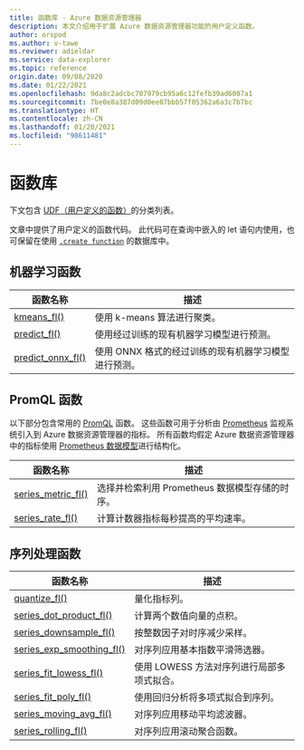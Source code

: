 ```yaml
---
title: 函数库 - Azure 数据资源管理器
description: 本文介绍用于扩展 Azure 数据资源管理器功能的用户定义函数。
author: orspod
ms.author: v-tawe
ms.reviewer: adieldar
ms.service: data-explorer
ms.topic: reference
origin.date: 09/08/2020
ms.date: 01/22/2021
ms.openlocfilehash: 9da8c2adcbc707979cb95a6c12fefb39ad6007a1
ms.sourcegitcommit: 7be0e8a387d09d0ee07bbb57f05362a6a3c7b7bc
ms.translationtype: HT
ms.contentlocale: zh-CN
ms.lasthandoff: 01/20/2021
ms.locfileid: "98611481"
---
```

# <a name="functions-library"></a>函数库

下文包含 [UDF（用户定义的函数）](../query/functions/user-defined-functions.md)的分类列表。

文章中提供了用户定义的函数代码。  此代码可在查询中嵌入的 let 语句内使用，也可保留在使用 [`.create function`](../management/create-function.md) 的数据库中。

## <a name="machine-learning-functions"></a>机器学习函数

|函数名称     |描述                                          |
|-------------------------|--------------------------------------------------------|
|[kmeans_fl()](kmeans-fl.md)|使用 k-means 算法进行聚类。 |
|[predict_fl()](predict-fl.md)|使用经过训练的现有机器学习模型进行预测。 |
|[predict_onnx_fl()](predict-onnx-fl.md)| 使用 ONNX 格式的经过训练的现有机器学习模型进行预测。 |

## <a name="promql-functions"></a>PromQL 函数

以下部分包含常用的 [PromQL](https://prometheus.io/docs/prometheus/latest/querying/basics/) 函数。 这些函数可用于分析由 [Prometheus](https://prometheus.io/) 监视系统引入到 Azure 数据资源管理器的指标。 所有函数均假定 Azure 数据资源管理器中的指标使用 [Prometheus 数据模型](https://prometheus.io/docs/concepts/data_model/)进行结构化。


|函数名称     |描述                                          |
|-------------------------|--------------------------------------------------------|
|[series_metric_fl()](series-metric-fl.md)|选择并检索利用 Prometheus 数据模型存储的时序。 |
|[series_rate_fl()](series-rate-fl.md)|计算计数器指标每秒提高的平均速率。 |

## <a name="series-processing-functions"></a>序列处理函数

|函数名称     |描述                                          |
|-------------------------|--------------------------------------------------------|
|[quantize_fl()](quantize-fl.md)|量化指标列。 |
|[series_dot_product_fl()](series-dot-product-fl.md)|计算两个数值向量的点积。 |
|[series_downsample_fl()](series-downsample-fl.md)|按整数因子对时序减少采样。 |
|[series_exp_smoothing_fl()](series-exp-smoothing-fl.md)|对序列应用基本指数平滑筛选器。 |
|[series_fit_lowess_fl()](series-fit-lowess-fl.md)|使用 LOWESS 方法对序列进行局部多项式拟合。 |
|[series_fit_poly_fl()](series-fit-poly-fl.md)|使用回归分析将多项式拟合到序列。 |
|[series_moving_avg_fl()](series-moving-avg-fl.md)|对序列应用移动平均滤波器。 |
|[series_rolling_fl()](series-rolling-fl.md)|对序列应用滚动聚合函数。 |
